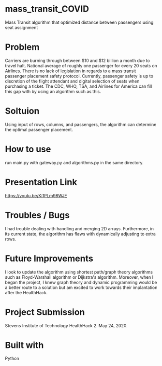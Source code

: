 # mass_transit_COVID
Mass Transit algorithm that optimized distance between passengers using seat assignment

# Problem
Carriers are burning through between $10 and $12 billion a month due to travel halt. National average of roughly one passenger for every 20 seats on Airlines. There is no lack of legislation in regards to a mass transit passenger placement safety protocol. Currently, passenger safety is up to discretion of the flight attendant and digital selection of seats when purchasing a ticket. The CDC, WHO, TSA, and Airlines for America can fill this gap with by using an algorithm such as this.

# Soltuion
Using input of rows, columns, and passengers, the algorithm can determine the optimal passenger placement.

# How to use
run main.py with gateway.py and algorithms.py in the same directory.

# Presentation Link
https://youtu.be/Ki1PLm98WJE

# Troubles / Bugs
I had trouble dealing with handling and merging 2D arrays. Furthermore, in its current state, the algorithm has flaws with dynamically adjusting to extra rows.

# Future Improvements
I look to update the algorithm using shortest path/graph theory algorithms such as Floyd-Warshall algorithm or Dijkstra's algorithm. Moreover, when I began the project, I knew graph theory and dynamic programming would be a better route to a solution but am excited to work towards their implantation after the HealthHack.

# Project Submission
Stevens Institute of Technology HealthHack 2. May 24, 2020.

# Built with
Python
